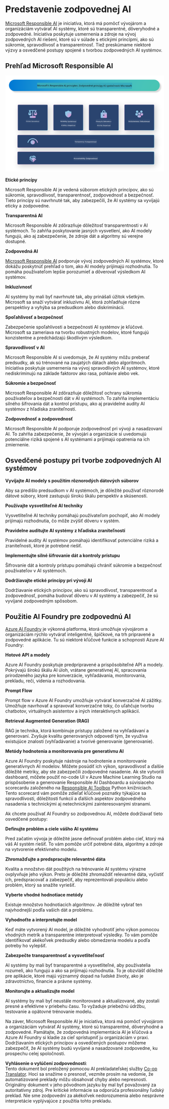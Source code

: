 <!--
CO_OP_TRANSLATOR_METADATA:
{
  "original_hash": "805b96b20152936d8f4c587d90d6e06e",
  "translation_date": "2025-05-09T15:46:30+00:00",
  "source_file": "md/01.Introduction/05/ResponsibleAI.md",
  "language_code": "sk"
}
-->
# **Predstavenie zodpovednej AI**

[Microsoft Responsible AI](https://www.microsoft.com/ai/responsible-ai?WT.mc_id=aiml-138114-kinfeylo) je iniciatíva, ktorá má pomôcť vývojárom a organizáciám vytvárať AI systémy, ktoré sú transparentné, dôveryhodné a zodpovedné. Iniciatíva poskytuje usmernenia a zdroje na vývoj zodpovedných AI riešení, ktoré sú v súlade s etickými princípmi, ako sú súkromie, spravodlivosť a transparentnosť. Tiež preskúmame niektoré výzvy a osvedčené postupy spojené s tvorbou zodpovedných AI systémov.

## Prehľad Microsoft Responsible AI

![RAIPrinciples](../../../../../translated_images/RAIPrinciples.e40f2a169a854832e885ce2659f3a913cfb393fa59b595ed57cfae9119694eb7.sk.png)

**Etické princípy**

Microsoft Responsible AI je vedená súborom etických princípov, ako sú súkromie, spravodlivosť, transparentnosť, zodpovednosť a bezpečnosť. Tieto princípy sú navrhnuté tak, aby zabezpečili, že AI systémy sa vyvíjajú eticky a zodpovedne.

**Transparentná AI**

Microsoft Responsible AI zdôrazňuje dôležitosť transparentnosti v AI systémoch. To zahŕňa poskytovanie jasných vysvetlení, ako AI modely fungujú, ako aj zabezpečenie, že zdroje dát a algoritmy sú verejne dostupné.

**Zodpovedná AI**

[Microsoft Responsible AI](https://www.microsoft.com/ai/responsible-ai?WT.mc_id=aiml-138114-kinfeylo) podporuje vývoj zodpovedných AI systémov, ktoré dokážu poskytnúť prehľad o tom, ako AI modely prijímajú rozhodnutia. To pomáha používateľom lepšie porozumieť a dôverovať výsledkom AI systémov.

**Inkluzívnosť**

AI systémy by mali byť navrhnuté tak, aby prinášali úžitok všetkým. Microsoft sa snaží vytvárať inkluzívnu AI, ktorá zohľadňuje rôzne perspektívy a vyhýba sa predsudkom alebo diskriminácii.

**Spoľahlivosť a bezpečnosť**

Zabezpečenie spoľahlivosti a bezpečnosti AI systémov je kľúčové. Microsoft sa zameriava na tvorbu robustných modelov, ktoré fungujú konzistentne a predchádzajú škodlivým výsledkom.

**Spravodlivosť v AI**

Microsoft Responsible AI si uvedomuje, že AI systémy môžu preberať predsudky, ak sú trénované na zaujatých dátach alebo algoritmoch. Iniciatíva poskytuje usmernenia na vývoj spravodlivých AI systémov, ktoré nediskriminujú na základe faktorov ako rasa, pohlavie alebo vek.

**Súkromie a bezpečnosť**

Microsoft Responsible AI zdôrazňuje dôležitosť ochrany súkromia používateľov a bezpečnosti dát v AI systémoch. To zahŕňa implementáciu silného šifrovania dát a kontrol prístupu, ako aj pravidelné audity AI systémov z hľadiska zraniteľností.

**Zodpovednosť a zodpovednosť**

Microsoft Responsible AI podporuje zodpovednosť pri vývoji a nasadzovaní AI. To zahŕňa zabezpečenie, že vývojári a organizácie si uvedomujú potenciálne riziká spojené s AI systémami a prijímajú opatrenia na ich zmiernenie.

## Osvedčené postupy pri tvorbe zodpovedných AI systémov

**Vyvíjajte AI modely s použitím rôznorodých dátových súborov**

Aby sa predišlo predsudkom v AI systémoch, je dôležité používať rôznorodé dátové súbory, ktoré zastupujú širokú škálu perspektív a skúseností.

**Používajte vysvetliteľné AI techniky**

Vysvetliteľné AI techniky pomáhajú používateľom pochopiť, ako AI modely prijímajú rozhodnutia, čo môže zvýšiť dôveru v systém.

**Pravidelne auditujte AI systémy z hľadiska zraniteľností**

Pravidelné audity AI systémov pomáhajú identifikovať potenciálne riziká a zraniteľnosti, ktoré je potrebné riešiť.

**Implementujte silné šifrovanie dát a kontroly prístupu**

Šifrovanie dát a kontroly prístupu pomáhajú chrániť súkromie a bezpečnosť používateľov v AI systémoch.

**Dodržiavajte etické princípy pri vývoji AI**

Dodržiavanie etických princípov, ako sú spravodlivosť, transparentnosť a zodpovednosť, pomáha budovať dôveru v AI systémy a zabezpečiť, že sú vyvíjané zodpovedným spôsobom.

## Použitie AI Foundry pre zodpovednú AI

[Azure AI Foundry](https://ai.azure.com?WT.mc_id=aiml-138114-kinfeylo) je výkonná platforma, ktorá umožňuje vývojárom a organizáciám rýchlo vytvárať inteligentné, špičkové, na trh pripravené a zodpovedné aplikácie. Tu sú niektoré kľúčové funkcie a schopnosti Azure AI Foundry:

**Hotové API a modely**

Azure AI Foundry poskytuje predpripravené a prispôsobiteľné API a modely. Pokrývajú širokú škálu AI úloh, vrátane generatívnej AI, spracovania prirodzeného jazyka pre konverzácie, vyhľadávania, monitorovania, prekladu, reči, videnia a rozhodovania.

**Prompt Flow**

Prompt flow v Azure AI Foundry umožňuje vytvárať konverzačné AI zážitky. Umožňuje navrhovať a spravovať konverzačné toky, čo uľahčuje tvorbu chatbotov, virtuálnych asistentov a iných interaktívnych aplikácií.

**Retrieval Augmented Generation (RAG)**

RAG je technika, ktorá kombinuje prístupy založené na vyhľadávaní a generovaní. Zvyšuje kvalitu generovaných odpovedí tým, že využíva existujúce znalosti (vyhľadávanie) a tvorivé generovanie (generovanie).

**Metódy hodnotenia a monitorovania pre generatívnu AI**

Azure AI Foundry poskytuje nástroje na hodnotenie a monitorovanie generatívnych AI modelov. Môžete posúdiť ich výkon, spravodlivosť a ďalšie dôležité metriky, aby ste zabezpečili zodpovedné nasadenie. Ak ste vytvorili dashboard, môžete použiť no-code UI v Azure Machine Learning Studio na prispôsobenie a generovanie Responsible AI Dashboardu a súvisiaceho scorecardu založeného na [Responsible AI Toolbox](https://responsibleaitoolbox.ai/?WT.mc_id=aiml-138114-kinfeylo) Python knižniciach. Tento scorecard vám pomôže zdieľať kľúčové poznatky týkajúce sa spravodlivosti, dôležitosti funkcií a ďalších aspektov zodpovedného nasadenia s technickými aj netechnickými zainteresovanými stranami.

Ak chcete používať AI Foundry so zodpovednou AI, môžete dodržiavať tieto osvedčené postupy:

**Definujte problém a ciele vášho AI systému**

Pred začatím vývoja je dôležité jasne definovať problém alebo cieľ, ktorý má váš AI systém riešiť. To vám pomôže určiť potrebné dáta, algoritmy a zdroje na vytvorenie efektívneho modelu.

**Zhromažďujte a predspracujte relevantné dáta**

Kvalita a množstvo dát použitých na trénovanie AI systému výrazne ovplyvňuje jeho výkon. Preto je dôležité zhromaždiť relevantné dáta, vyčistiť ich, predspracovať a zabezpečiť, aby reprezentovali populáciu alebo problém, ktorý sa snažíte vyriešiť.

**Vyberte vhodné hodnotiace metódy**

Existuje množstvo hodnotiacich algoritmov. Je dôležité vybrať ten najvhodnejší podľa vašich dát a problému.

**Vyhodnoťte a interpretujte model**

Keď máte vytvorený AI model, je dôležité vyhodnotiť jeho výkon pomocou vhodných metrík a transparentne interpretovať výsledky. To vám pomôže identifikovať akékoľvek predsudky alebo obmedzenia modelu a podľa potreby ho vylepšiť.

**Zabezpečte transparentnosť a vysvetliteľnosť**

AI systémy by mali byť transparentné a vysvetliteľné, aby používatelia rozumeli, ako fungujú a ako sa prijímajú rozhodnutia. To je obzvlášť dôležité pre aplikácie, ktoré majú významný dopad na ľudské životy, ako je zdravotníctvo, financie a právne systémy.

**Monitorujte a aktualizujte model**

AI systémy by mali byť neustále monitorované a aktualizované, aby zostali presné a efektívne v priebehu času. To vyžaduje priebežnú údržbu, testovanie a opätovné trénovanie modelu.

Na záver, Microsoft Responsible AI je iniciatíva, ktorá má pomôcť vývojárom a organizáciám vytvárať AI systémy, ktoré sú transparentné, dôveryhodné a zodpovedné. Pamätajte, že zodpovedná implementácia AI je kľúčová a Azure AI Foundry si kladie za cieľ sprístupniť ju organizáciám v praxi. Dodržiavaním etických princípov a osvedčených postupov môžeme zabezpečiť, že AI systémy budú vyvíjané a nasadzované zodpovedne, ku prospechu celej spoločnosti.

**Vyhlásenie o vylúčení zodpovednosti**:  
Tento dokument bol preložený pomocou AI prekladateľskej služby [Co-op Translator](https://github.com/Azure/co-op-translator). Hoci sa snažíme o presnosť, vezmite prosím na vedomie, že automatizované preklady môžu obsahovať chyby alebo nepresnosti. Originálny dokument v jeho pôvodnom jazyku by mal byť považovaný za autoritatívny zdroj. Pre kritické informácie sa odporúča profesionálny ľudský preklad. Nie sme zodpovední za akékoľvek nedorozumenia alebo nesprávne interpretácie vyplývajúce z použitia tohto prekladu.